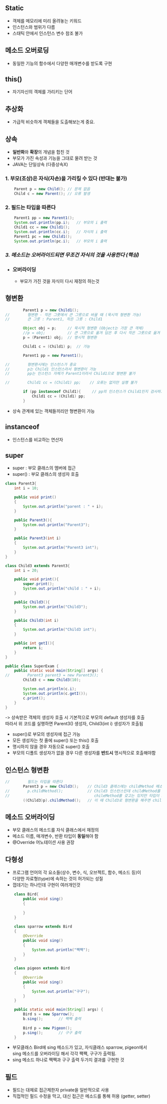 ## Static
- 객체를 메모리에 미리 올려놓는 키워드
- 인스턴스와 범위가 다름
- 스태틱 안에서 인스턴스 변수 참조 불가

## 메소드 오버로딩
- 동일한 기능의 함수에서 다양한 매개변수를 받도록 구현

## this()
- 자기자신의 객체를 가리키는 단어

## 추상화
- 가급적 비슷하게 객체들을 도출해보는게 중요.

## 상속
- **일반화**와 **확장**의 개념을 합친 것
- 부모가 가진 속성과 기능을 그대로 물려 받는 것
- JAVA는 단일상속 (다중상속X)
### 1. 부모(조상)은 자식(자손)을 가리킬 수 있다 (반대는 불가)
```java
    Parent p = new Child(); // 문제 없음
    Child c = new Parent(); // 오류 발생
```
### 2. 필드는 타입을 따른다
```java
    Parent1 pp = new Parent1();
    System.out.println(pp.i);   // 부모의 i 출력
    Child1 cc = new Child1();
    System.out.println(cc.i);   // 자식의 i 출력
    Parent1 pc = new Child1();
    System.out.println(pc.i);   // 부모의 i 출력
```
### ***3. 메소드는 오버라이드되면 무조건 자식의 것을 사용한다 (핵심)***
- ### 오버라이딩
    - 부모가 가진 것을 자식이 다시 재정의 하는것

## 형변환
```java
        Parent1 p = new Child1();
//        형변환 - 작은 그릇에서 큰 그릇으로 바꿀 때 (묵시적 형변환 가능)
//        큰 그릇 : Parent1, 작은 그릇 : Child1

        Object obj = p;     // 묵시적 형변환 (Object는 가장 큰 객체)
        //p = obj;          // 큰 그릇으로 옮겨 담은 후 다시 작은 그릇으로 옮겨 담을 때 오류 발생
        p = (Parent1) obj;  // 명시적 형변환

        Child1 c = (Child1) p;  // 가능

        Parent1 pp = new Parent1();

//        형변환시에는 인스턴스가 중요
//        p는 Child1 인스턴스라서 형변환이 가능
//        pp는 인스턴스 자체가 Parent1이라서 Child1으로 형변환 불가

//        Child1 cc = (Child1) pp;    // 오류는 없지만 실행 불가

        if (pp instanceof Child1){     // pp의 인스턴스가 Child1인지 검사하고 맞다면 형변환
            Child1 cc = (Child1) pp;
        }
```
- 상속 관계에 있는 객체들끼리만 형변환이 가능


## instanceof
- 인스턴스를 비교하는 연산자

## super
- super : 부모 클래스의 멤버에 접근
- super() : 부모 클래스의 생성자 호출
```java
class Parent3{
    int i = 10;

    public void print()
    {
        System.out.println("parent : " + i);
    }

    public Parent3(){
        System.out.println("Parent3");
    }

    public Parent3(int i)
    {
        System.out.println("Parent3 int");
    }
}

class Child3 extends Parent3{
    int i = 20;

    public void print(){
        super.print();
        System.out.println("child : " + i);
    }

    public Child3(){
        System.out.println("Child3");   
    }

    public Child3(int i)
    {
        System.out.println("Child3 int");
    }

    public int getI(){
        return i;
    }
}

public class SuperExam {
    public static void main(String[] args) {
//        Parent3 parent3 = new Parent3();
        Child3 c = new Child3(10);

        System.out.println(c.i);
        System.out.println(c.getI());
        c.print();
    }
}
```
-> 상속받은 객체의 생성자 호출 시 기본적으로 부모의 default 생성자를 호출  
따라서 위 코드를 실행하면 Parent3() 생성자, Child3(int i) 생성자가 호출됨


- super()로 부모의 생성자에 접근 가능
- 모든 생성자는 첫 줄에 super() 또는 this() 호출
- 명시하지 않을 경우 자동으로  super() 호출
- 부모의 디폴트 생성자가 없을 경우 다른 생성자를 **반드시** 명시적으로 호출해야함


## 인스턴스 형변환
```java
//        필드는 타입을 따른다
        Parent3 p = new Child3();    // Child3 클래스에는 childMethod 메소드가 있음
//        p.childMethod();           // Child3 인스턴스인데 childMethod를 못쓰는 이유
//                                      chileMethod를 갖고는 있지만 타입이 Parent3이기 때문에 자신이 물려준것만 사용가능
        ((Child3)p).childMethod();   // 이 때 Child3로 형변환을 해주면 childMethod를 사용이 가능
```

## 메소드 오버라이딩
- 부모 클래스의 메소드를 자식 클래스에서 재정의
- 메소드 이름, 매개변수, 반환 타입이 **동일**해야 함
- @Override 어노테이션 사용 권장

## 다형성
- 프로그램 언어의 각 요소들(상수, 변수, 식, 오브젝트, 함수, 메소드 등)이  
다양한 자료형(type)에 속하는 것이 허가되는 성질
- 껍데기는 하나인데 구현이 여러개인것
```java
    class Bird{
        public void sing()
        {
            
        }
    }
    
    class sparrow extends Bird
    {
        @Override
        public void sing()
        {
            System.out.println("짹짹");
        }
    }
    
    class pigeon extends Bird
    {
        @Override
        public void sing()
        {
            System.out.println("구구");
        }
    }

    public static void main(String[] args) {
        Bird s = new Sparrow();
        b.sing();       // 짹짹 출력
        
        Bird p = new Pigeon();
        p.sing();       // 구구 출력
    }

```
- 부모클래스 Bird에 sing 메소드가 있고, 자식클래스 sparrow, pigeon에서  
sing 메소드를 오버라이딩 해서 각각 짹짹, 구구가 출력됨.
- sing 메소드 하나로 짹짹과 구구 출력 두가지 결과를 구현한 것

## 필드
- 필드는 대체로 접근제한자 private을 일반적으로 사용
- 직접적인 필드 수정을 막고, 대신 접근은 메소드를 통해 허용 (getter, setter)

